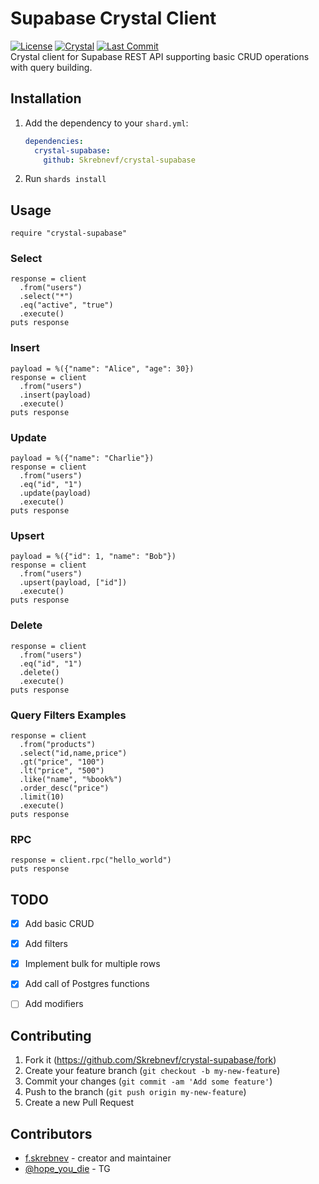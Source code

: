 # Supabase Crystal Client

[![License](https://img.shields.io/github/license/Skrebnevf/crystal-supabase)](https://github.com/Skrebnevf/crystal-supabase/blob/main/LICENSE)
[![Crystal](https://img.shields.io/badge/language-Crystal-000?logo=crystal&logoColor=white)](https://crystal-lang.org/)
[![Last Commit](https://img.shields.io/github/last-commit/Skrebnevf/crystal-supabase)](https://github.com/Skrebnevf/crystal-supabase/commits/main)  
Crystal client for Supabase REST API supporting basic CRUD operations with query building.  
## Installation

1. Add the dependency to your `shard.yml`:

   ```yaml
   dependencies:
     crystal-supabase:
       github: Skrebnevf/crystal-supabase
   ```

2. Run `shards install`

## Usage

```crystal
require "crystal-supabase"
```

### Select

```crystal
response = client
  .from("users")
  .select("*")
  .eq("active", "true")
  .execute()
puts response
```

### Insert

```crystal
payload = %({"name": "Alice", "age": 30})
response = client
  .from("users")
  .insert(payload)
  .execute()
puts response
```

### Update

```crystal
payload = %({"name": "Charlie"})
response = client
  .from("users")
  .eq("id", "1")
  .update(payload)
  .execute()
puts response
```

### Upsert

```crystal
payload = %({"id": 1, "name": "Bob"})
response = client
  .from("users")
  .upsert(payload, ["id"])
  .execute()
puts response
```

### Delete

```crystal
response = client
  .from("users")
  .eq("id", "1")
  .delete()
  .execute()
puts response
```

### Query Filters Examples

```crystal
response = client
  .from("products")
  .select("id,name,price")
  .gt("price", "100")
  .lt("price", "500")
  .like("name", "%book%")
  .order_desc("price")
  .limit(10)
  .execute()
puts response
```

### RPC

```crystal
response = client.rpc("hello_world")
puts response
```

## TODO

- [x] Add basic CRUD
- [x] Add filters
- [x] Implement bulk for multiple rows
- [x] Add call of Postgres functions
- [ ] Add modifiers


## Contributing

1. Fork it (<https://github.com/Skrebnevf/crystal-supabase/fork>)
2. Create your feature branch (`git checkout -b my-new-feature`)
3. Commit your changes (`git commit -am 'Add some feature'`)
4. Push to the branch (`git push origin my-new-feature`)
5. Create a new Pull Request

## Contributors

- [f.skrebnev](https://github.com/Skrebnevf) - creator and maintainer
- [@hope_you_die](https://t.me/hope_you_die) - TG
